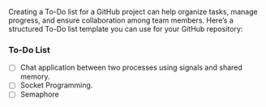 Creating a To-Do list for a GitHub project can help organize tasks, manage progress, and ensure collaboration among team members. Here’s a structured To-Do list template you can use for your GitHub repository:

### To-Do List 

   - [ ] Chat application between two processes using signals and shared memory.
   - [ ] Socket Programming.
   - [ ] Semaphore
